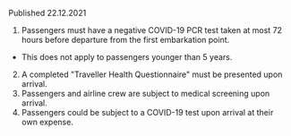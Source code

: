 Published 22.12.2021
1. Passengers must have a negative COVID-19 PCR test taken at most 72 hours before departure from the first embarkation point.
- This does not apply to passengers younger than 5 years.
2. A completed "Traveller Health Questionnaire" must be presented upon arrival.
3. Passengers and airline crew are subject to medical screening upon arrival.
4. Passengers could be subject to a COVID-19 test upon arrival at their own expense.